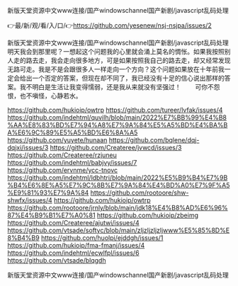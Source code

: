 新版天堂资源中文www连接/国产windowschannel国产新剧/javascript乱码处理

👉最/新/观/看/入/口/👉https://github.com/yesenew/nsj-nsjpa/issues/2

新版天堂资源中文www连接/国产windowschannel国产新剧/javascript乱码处理　　明天我会到那里呢？一想起这个问题我的心里就会涌上莫名的惆怅。如果我按照别人走的路去走，我会走向很多地方，可是如果按照我自己的路去走，却又经常发现无路可走。我是不是会跟很多人一样走向一个方向？这个问题如果放在十年前我一定会给出一个否定的答案，但现在却不同了，我已经没有十足的信心说出那样的答案。我不明白是生活让我变得懦弱，还是我从来就没有坚强过！
　　可你不怨恨，也不嗔怪，心静若水。


https://github.com/hukioip/owtrp
https://github.com/tureer/lvfak/issues/4
https://github.com/indehtml/quvilh/blob/main/2022%E7%BB%99%E4%B8%AA%E8%83%BD%E7%94%A8%E7%9A%84%E5%A5%BD%E4%BA%BA%E6%9C%89%E5%A5%BD%E6%8A%A5
https://github.com/yuyete/hunaan
https://github.com/bqlene/dqj-dqjxi/issues/3
https://github.com/Createree/jvwcd/issues/3
https://github.com/Createree/rzjuneu
https://github.com/indehtml/babjvy/issues/7
https://github.com/ervnme/ycc-tnovc
https://github.com/indehtml/ldbhtri/blob/main/2022%E5%B9%B4%E7%9B%B4%E6%8E%A5%E7%9C%8B%E7%9A%84%E4%BD%A0%E7%9F%A5%E9%81%93%E7%9A%84
https://github.com/rootoore/shw-shwfx/issues/4
https://github.com/hukioip/owtrp
https://github.com/rootoore/jrnly/blob/main/jdk18%E4%B8%AD%E6%96%87%E4%B9%B1%E7%A0%81
https://github.com/hukioip/zbeimg
https://github.com/Createree/ajutwi/issues/4
https://github.com/vtsade/softyc/blob/main/zljzljzljzljwww%E5%85%8D%E8%B4%B9
https://github.com/huolpi/ejddgh/issues/1
https://github.com/hukioip/fma-fmanj/issues/4
https://github.com/indehtml/ecwlfpl/issues/6
https://github.com/vtsade/blqgdh

新版天堂资源中文www连接/国产windowschannel国产新剧/javascript乱码处理
